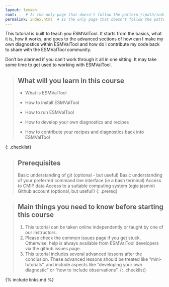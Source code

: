 ```yaml
---
layout: lesson
root: .  # Is the only page that doesn't follow the pattern /:path/index.html
permalink: index.html  # Is the only page that doesn't follow the pattern /:path/index.html
---
```


This tutorial is built to teach you ESMValTool. It starts from the basics, what it is, how it works, and goes to the advanced sections of how can I make my own diagnostics within ESMValTool and how do I contribute my code back to share with the ESMValTool community.

Don’t be alarmed if you can’t work through it all in one sitting. It may take some time to get used to working with ESMValTool.

> ## What will you learn in this course
>
>   - What is ESMValTool
>
>   - How to install ESMValTool
>
>   - How to run ESMValTool
>
>   - How to develop your own diagnostics and recipes
>
>   - How to contribute your recipes and diagnostics back into ESMValTool
>
{: .checklist}

> ## Prerequisites
>
> Basic understanding of git (optional - but useful)
> Basic understanding of your preferred command line interface (ie a bash terminal)
> Access to CMIP data
> Access to a suitable computing system (egie jasmin)
> Github account (optional, but useful!)
{: .prereq}

> ## Main things you need to know before starting this course
>
> 1. This tutorial can be taken online independently or taught by one of our instructors.
> 2. Please check the common issues page if you get stuck. Otherwise, help is always available from ESMValTool developers via the github issues page.  
> 3. This tutorial includes several advanced lessons after the conclusion. These advanced lessons should be treated like “mini-tutorials”, and include aspects like “developing your own diagnostic” or “how to include observations”.
{: .checklist}

{% include links.md %}
